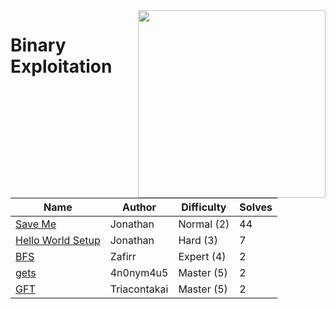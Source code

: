 <img src="https://files.catbox.moe/z947xz.png" align="right" width=300>

# Binary Exploitation

| Name                                        | Author                                        | Difficulty | Solves                                                |
|---------------------------------------------|-----------------------------------------------|------------|--------------------------------------------------------|
| [Save Me](save-me/)                       | Jonathan | Normal (2) | 44     |
| [Hello World Setup](hello-world-setup/) | Jonathan | Hard (3)   | 7 |
| [BFS](bfs/)      | Zafirr      | Expert (4) |  2 |
| [gets](gets/)                               | 4n0nym4u5 | Master (5) |   2 |
| [GFT](gft/)   | Triacontakai | Master (5) |   2 |